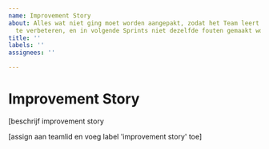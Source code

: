 ```yaml
---
name: Improvement Story
about: Alles wat niet ging moet worden aangepakt, zodat het Team leert hoe zichzelf
  te verbeteren, en in volgende Sprints niet dezelfde fouten gemaakt worden.
title: ''
labels: ''
assignees: ''

---
```


# Improvement Story

[beschrijf improvement story

[assign aan teamlid en voeg label 'improvement story' toe]
